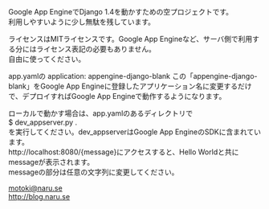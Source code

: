 Google App EngineでDjango 1.4を動かすための空プロジェクトです。  
利用しやすいように少し無駄を残しています。

ライセンスはMITライセンスです。Google App Engineなど、サーバ側で利用する分にはライセンス表記の必要もありません。  
自由に使ってください。

app.yamlの
application: appengine-django-blank
この「appengine-django-blank」をGoogle App Engineに登録したアプリケーション名に変更するだけで、デプロイすればGoogle App Engineで動作するようになります。

ローカルで動かす場合は、app.yamlのあるディレクトリで  
    $ dev_appserver.py .  
を実行してください。dev_appserverはGoogle App EngineのSDKに含まれています。  
http://localhost:8080/{message}にアクセスすると、Hello Worldと共にmessageが表示されます。  
messageの部分は任意の文字列に変更してください。


motoki@naru.se  
http://blog.naru.se